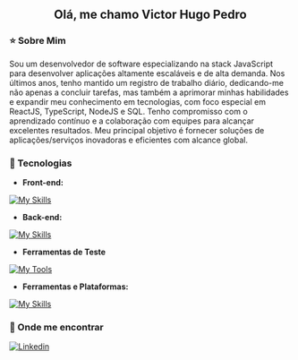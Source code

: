 <h2 align='center'>Olá, me chamo Victor Hugo Pedro</h2>

**<h3>⭐ Sobre Mim</h3>**

<p>Sou um desenvolvedor de software especializando na stack JavaScript para desenvolver aplicações altamente escaláveis e de alta demanda. Nos últimos anos, tenho mantido um registro de trabalho diário, dedicando-me não apenas a concluir tarefas, mas também a aprimorar minhas habilidades e expandir meu conhecimento em tecnologias, com foco especial em ReactJS, TypeScript, NodeJS e SQL. Tenho compromisso com o aprendizado contínuo e a colaboração com equipes para alcançar excelentes resultados. Meu principal objetivo é fornecer soluções de aplicações/serviços inovadoras e eficientes com alcance global.</p>

**<h3>🚀 Tecnologias</h3>**

- **Front-end:**

[![My Skills](https://skillicons.dev/icons?i=html,css,bootstrap,js,ts,react,sass,figma,styledcomponents,tailwind,redux,nextjs)](https://skillicons.dev)

- **Back-end:**

[![My Skills](https://skillicons.dev/icons?i=nodejs,mysql,postgresql)](https://skillicons.dev)

- **Ferramentas de Teste**

[![My Tools](https://skillicons.dev/icons?i=jest,postman)](https://skillicons.dev)

- **Ferramentas e Plataformas:**

[![My Skills](https://skillicons.dev/icons?i=vscode,github,git,docker)](https://skillicons.dev)

**<h3>💬 Onde me encontrar</h3>**

[![Linkedin](https://img.shields.io/badge/LinkedIn-0077B5?style=for-the-badge&logo=linkedin&logoColor=white)](https://www.linkedin.com/in/victor-hugo-pedro)

